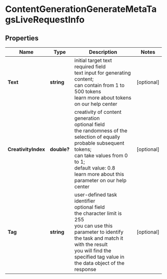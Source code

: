 # ContentGenerationGenerateMetaTagsLiveRequestInfo


## Properties

| Name | Type | Description | Notes |
|------------ | ------------- | ------------- | -------------|
**Text** | **string** | initial target text<br>required field<br>text input for generating content;<br>can contain from 1 to 500 tokens<br>learn more about tokens on our help center |[optional]|
**CreativityIndex** | **double?** | creativity of content generation<br>optional field<br>the randomness of the selection of equally probable subsequent tokens;<br>can take values from 0 to 1;<br>default value: 0.8<br>learn more about this parameter on our help center |[optional]|
**Tag** | **string** | user-defined task identifier<br>optional field<br>the character limit is 255<br>you can use this parameter to identify the task and match it with the result<br>you will find the specified tag value in the data object of the response |[optional]|